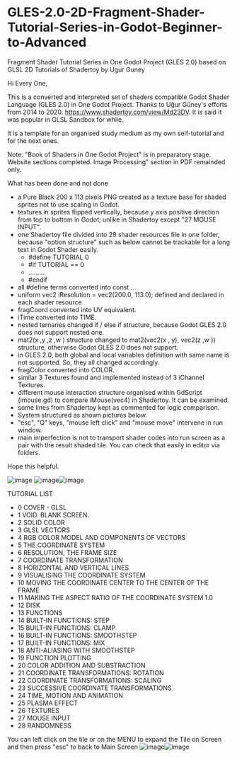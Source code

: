 # GLES-2.0-2D-Fragment-Shader-Tutorial-Series-in-Godot-Beginner-to-Advanced
Fragment Shader Tutorial Series in One Godot Project (GLES 2.0) based on GLSL 2D Tutorials of Shadertoy by Ugur Guney

Hi Every One,

This is a converted and interpreted set of shaders compatible Godot Shader Language (GLES 2.0) in One Godot Project.
Thanks to Uğur Güney's efforts from 2014 to 2020. https://www.shadertoy.com/view/Md23DV. It is said it was popular in GLSL Sandbox for while.

It is a template for an organised study medium as my own self-tutorial and for the next ones.

Note: "Book of Shaders in One Godot Project" is in preparatory stage. Website sections completed. Image Processing" section in PDF remainded only.

What has been done and not done
- a Pure Black 200 x 113 pixels PNG created as a texture base for shaded sprites not to use scaling in Godot.
- textures in sprites flipped vertically, because y axis positive direction from top to bottom in Godot, unlike in Shadertoy except "27 MOUSE INPUT".
- one Shadertoy file divided into 29 shader resources file in one folder, because "option structure" such as below cannot be trackable for a long text in Godot Shader easily.
	- #define TUTORIAL 0
	- #if TUTORIAL == 0
	- .........
	- #endif
- all #define terms converted into const ...
- uniform vec2 iResolution = vec2(200.0, 113.0); defined and declared in each shader resource
- fragCoord converted into UV equivalent.
- iTime converted into TIME.
- nested ternaries changed if / else if structure, because Godot GLES 2.0 does not support nested one.
- mat2(x ,y ,z ,w ) structure changed to mat2(vec2(x , y), vec2(z ,w )) structure, otherwise Godot GLES 2.0 does not support.
- in GLES 2.0, both global and local variables definition with same name is not supported. So, they all changed accordingly.
- fragColor converted into COLOR.
- similar 3 Textures found and implemented instead of 3 iChannel Textures.
- different mouse interaction structure organised within GdScript (imouse.gd) to compare iMouse(vec4) in Shadertoy. It can be examined.
- some lines from Shadertoy kept as commented for logic comparison.
- System structured as shown pictures below.
- "esc", "Q" keys, "mouse left click" and "mouse move" intervene in run window.
- main imperfection is not to transport shader codes into run screen as a pair with the result shaded tile. You can check that easily in editor via folders.

Hope this helpful.

![image](https://user-images.githubusercontent.com/80244322/181588173-1c3a221d-c678-4c1e-86ae-d8e3472f4563.png)
![image](https://user-images.githubusercontent.com/80244322/181588459-5719460b-3034-486a-b8ec-eda1684ec4af.png)![image](https://user-images.githubusercontent.com/80244322/181588833-52208da9-6ff1-4c7f-8233-4bf61db16080.png)

TUTORIAL LIST
- 0 COVER - GLSL
- 1 VOID. BLANK SCREEN.
- 2 SOLID COLOR
- 3 GLSL VECTORS
- 4 RGB COLOR MODEL AND COMPONENTS OF VECTORS
- 5 THE COORDINATE SYSTEM
- 6 RESOLUTION, THE FRAME SIZE
- 7 COORDINATE TRANSFORMATION
- 8 HORIZONTAL AND VERTICAL LINES
- 9 VISUALISING THE COORDINATE SYSTEM
- 10 MOVING THE COORDINATE CENTER TO THE CENTER OF THE FRAME
- 11 MAKING THE ASPECT RATIO OF THE COORDINATE SYSTEM 1.0
- 12 DISK
- 13 FUNCTIONS
- 14 BUILT-IN FUNCTIONS: STEP
- 15 BUILT-IN FUNCTIONS: CLAMP
- 16 BUILT-IN FUNCTIONS: SMOOTHSTEP
- 17 BUILT-IN FUNCTIONS: MIX
- 18 ANTI-ALIASING WITH SMOOTHSTEP
- 19 FUNCTION PLOTTING
- 20 COLOR ADDITION AND SUBSTRACTION
- 21 COORDINATE TRANSFORMATIONS: ROTATION
- 22 COORDINATE TRANSFORMATIONS: SCALING
- 23 SUCCESSIVE COORDINATE TRANSFORMATIONS
- 24 TIME, MOTION AND ANIMATION
- 25 PLASMA EFFECT
- 26 TEXTURES
- 27 MOUSE INPUT
- 28 RANDOMNESS

You can left click on the tile or on the MENU to expand the Tile on Screen and then press "esc" to back to Main Screen
![image](https://user-images.githubusercontent.com/80244322/181773657-c851d638-8ec3-4f25-b7a5-85a66cd8afb5.png)![image](https://user-images.githubusercontent.com/80244322/181773762-3b3cd656-1904-4966-a543-52bf2bf9fb29.png)



